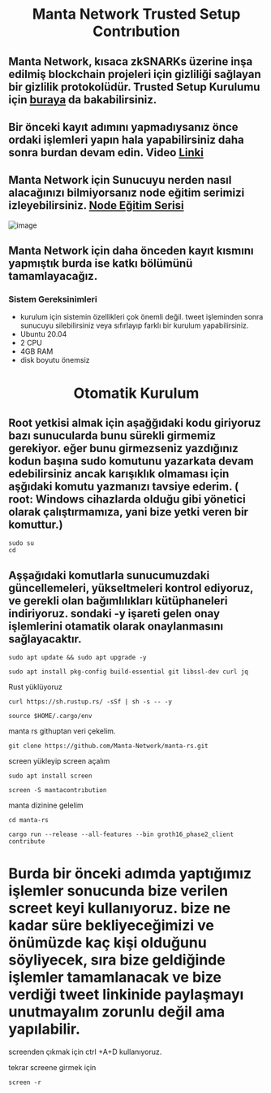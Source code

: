 <h1 align="center">Manta Network Trusted Setup Contrıbution

## Manta Network, kısaca zkSNARKs üzerine inşa edilmiş blockchain projeleri için gizliliği sağlayan bir gizlilik protokolüdür. Trusted Setup Kurulumu için [buraya](https://docs.manta.network/docs/concepts/TrustedSetup) da bakabilirsiniz.

## Bir önceki kayıt adımını yapmadıysanız önce ordaki işlemleri yapın hala yapabilirsiniz daha sonra burdan devam edin. Video [Linki](https://youtu.be/jf5dvWblYek) 

## Manta Network için Sunucuyu nerden nasıl alacağınızı bilmiyorsanız node eğitim serimizi izleyebilirsiniz. [Node Eğitim Serisi](https://www.youtube.com/playlist?list=PLKxGUfdcj7MVXls2OvTpwx6CnpVJN685w)

![image](https://docs.manta.network/img/guides/trusted-setup-stages.svg)
## Manta Network için daha önceden kayıt kısmını yapmıştık burda ise katkı bölümünü tamamlayacağız.

### Sistem Gereksinimleri
 - kurulum için sistemin özellikleri çok önemli değil. tweet işleminden sonra sunucuyu silebilirsiniz veya sıfırlayıp farklı bir kurulum yapabilirsiniz.
 - Ubuntu 20.04
 - 2 CPU
 - 4GB RAM
 - disk boyutu önemsiz

<h1 align="center">Otomatik Kurulum

  ## Root yetkisi almak için aşağğıdaki kodu giriyoruz bazı sunucularda bunu sürekli girmemiz gerekiyor. eğer bunu girmezseniz yazdığınız kodun başına sudo komutunu yazarkata devam edebilirsiniz ancak karışıklık olmaması için aşğıdaki komutu yazmanızı tavsiye ederim. ( root: Windows cihazlarda olduğu gibi yönetici olarak çalıştırmamıza, yani bize yetki veren bir komuttur.)
  ```
  sudo su
  cd
  ```

 ## Aşşağıdaki komutlarla sunucumuzdaki güncellemeleri, yükseltmeleri kontrol ediyoruz, ve gerekli olan bağımlılıkları kütüphaneleri indiriyoruz. sondaki -y işareti gelen onay işlemlerini otamatik olarak onaylanmasını sağlayacaktır.

  ```
 sudo apt update && sudo apt upgrade -y

  ```
  
```
sudo apt install pkg-config build-essential git libssl-dev curl jq
```

Rust yüklüyoruz
```
curl https://sh.rustup.rs/ -sSf | sh -s -- -y
```
```
source $HOME/.cargo/env
```
manta rs githuptan veri çekelim.
```
git clone https://github.com/Manta-Network/manta-rs.git
```
screen yükleyip screen açalım
```
sudo apt install screen
```
```
screen -S mantacontrıbution
```
manta dizinine gelelim
```
cd manta-rs
```
```
cargo run --release --all-features --bin groth16_phase2_client contribute
```
 # Burda bir önceki adımda yaptığımız işlemler sonucunda bize verilen screet keyi kullanıyoruz. bize ne kadar süre bekliyeceğimizi ve önümüzde kaç kişi olduğunu söyliyecek, sıra bize geldiğinde işlemler tamamlanacak ve bize verdiği tweet linkinide paylaşmayı unutmayalım zorunlu değil ama yapılabilir.
 
 screenden çıkmak için ctrl +A+D kullanıyoruz.
 
 tekrar screene girmek için
 ```
 screen -r
 ```



  
 

